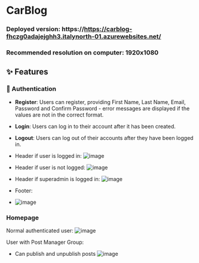 # CarBlog

### Deployed version: https://https://carblog-fhczg0adajejghh3.italynorth-01.azurewebsites.net/
### Recommended resolution on computer: 1920x1080


## ✨ Features
### 🔐 Authentication
- **Register**: Users can register, providing First Name, Last Name, Email, Password and Confirm Password - error messages are displayed if the values are not in the correct format.
- **Login**: Users can log in to their account after it has been created.
- **Logout**: Users can log out of their accounts after they have been logged in.

- Header if user is logged in:
![image](https://github.com/user-attachments/assets/0e02b22a-cd7c-4afb-b9d3-e10cefebba7f)

- Header if user is not logged:
![image](https://github.com/user-attachments/assets/c9f6d9a8-97ed-43e4-b08a-01b695836fef)

- Header if superadmin is logged in:
![image](https://github.com/user-attachments/assets/a7f7eb2f-825b-4928-8e23-fa12e718a0cf)

- Footer:
- ![image](https://github.com/user-attachments/assets/539c973c-2d11-48c8-af7b-80c27dcb1a70)

### Homepage

Normal authenticated user:
![image](https://github.com/user-attachments/assets/fe1b494a-db68-4488-8570-2ca4b90fd212)

User with Post Manager Group:
- Can publish and unpublish posts
![image](https://github.com/user-attachments/assets/80782da0-a5c5-4f2d-9861-24240d367579)




